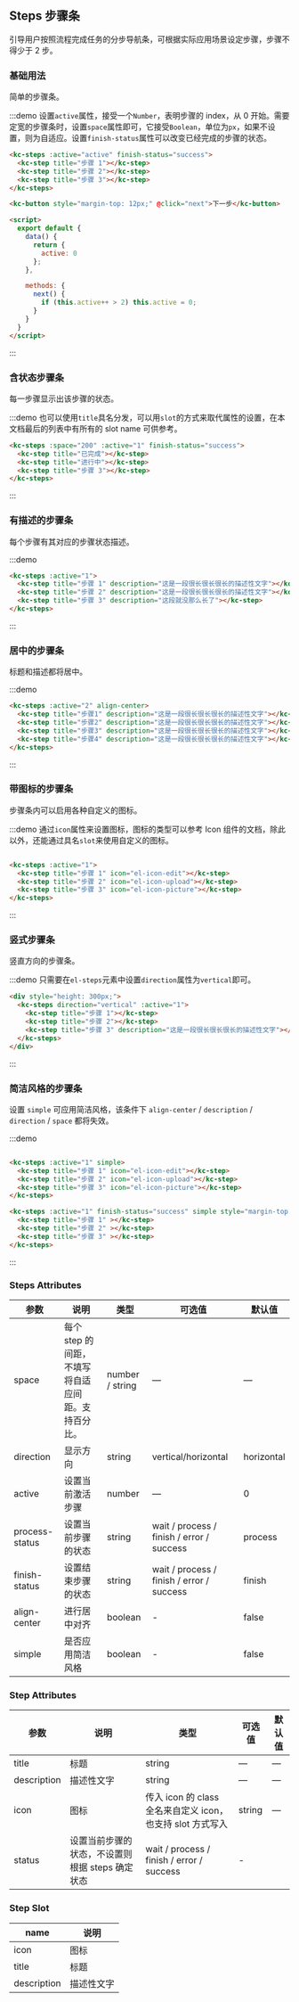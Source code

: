 <script>
  export default {
    data() {
      return {
        active: 0
      };
    },

    methods: {
      next() {
        if (this.active++ > 2) this.active = 0;
      }
    }
  }
</script>

## Steps 步骤条
引导用户按照流程完成任务的分步导航条，可根据实际应用场景设定步骤，步骤不得少于 2 步。

### 基础用法

简单的步骤条。

:::demo 设置`active`属性，接受一个`Number`，表明步骤的 index，从 0 开始。需要定宽的步骤条时，设置`space`属性即可，它接受`Boolean`，单位为`px`，如果不设置，则为自适应。设置`finish-status`属性可以改变已经完成的步骤的状态。
```html
<kc-steps :active="active" finish-status="success">
  <kc-step title="步骤 1"></kc-step>
  <kc-step title="步骤 2"></kc-step>
  <kc-step title="步骤 3"></kc-step>
</kc-steps>

<kc-button style="margin-top: 12px;" @click="next">下一步</kc-button>

<script>
  export default {
    data() {
      return {
        active: 0
      };
    },

    methods: {
      next() {
        if (this.active++ > 2) this.active = 0;
      }
    }
  }
</script>
```
:::

### 含状态步骤条

每一步骤显示出该步骤的状态。

:::demo 也可以使用`title`具名分发，可以用`slot`的方式来取代属性的设置，在本文档最后的列表中有所有的 slot name 可供参考。
```html
<kc-steps :space="200" :active="1" finish-status="success">
  <kc-step title="已完成"></kc-step>
  <kc-step title="进行中"></kc-step>
  <kc-step title="步骤 3"></kc-step>
</kc-steps>
```
:::

### 有描述的步骤条

每个步骤有其对应的步骤状态描述。

:::demo
```html
<kc-steps :active="1">
  <kc-step title="步骤 1" description="这是一段很长很长很长的描述性文字"></kc-step>
  <kc-step title="步骤 2" description="这是一段很长很长很长的描述性文字"></kc-step>
  <kc-step title="步骤 3" description="这段就没那么长了"></kc-step>
</kc-steps>
```
:::

### 居中的步骤条

标题和描述都将居中。

:::demo
```html
<kc-steps :active="2" align-center>
  <kc-step title="步骤1" description="这是一段很长很长很长的描述性文字"></kc-step>
  <kc-step title="步骤2" description="这是一段很长很长很长的描述性文字"></kc-step>
  <kc-step title="步骤3" description="这是一段很长很长很长的描述性文字"></kc-step>
  <kc-step title="步骤4" description="这是一段很长很长很长的描述性文字"></kc-step>
</kc-steps>
```
:::

### 带图标的步骤条
步骤条内可以启用各种自定义的图标。

:::demo 通过`icon`属性来设置图标，图标的类型可以参考 Icon 组件的文档，除此以外，还能通过具名`slot`来使用自定义的图标。
```html

<kc-steps :active="1">
  <kc-step title="步骤 1" icon="el-icon-edit"></kc-step>
  <kc-step title="步骤 2" icon="el-icon-upload"></kc-step>
  <kc-step title="步骤 3" icon="el-icon-picture"></kc-step>
</kc-steps>
```
:::

### 竖式步骤条

竖直方向的步骤条。

:::demo 只需要在`el-steps`元素中设置`direction`属性为`vertical`即可。
```html
<div style="height: 300px;">
  <kc-steps direction="vertical" :active="1">
    <kc-step title="步骤 1"></kc-step>
    <kc-step title="步骤 2"></kc-step>
    <kc-step title="步骤 3" description="这是一段很长很长很长的描述性文字"></kc-step>
  </kc-steps>
</div>
```
:::

### 简洁风格的步骤条
设置 `simple` 可应用简洁风格，该条件下 `align-center` / `description` / `direction` / `space` 都将失效。

:::demo
```html

<kc-steps :active="1" simple>
  <kc-step title="步骤 1" icon="el-icon-edit"></kc-step>
  <kc-step title="步骤 2" icon="el-icon-upload"></kc-step>
  <kc-step title="步骤 3" icon="el-icon-picture"></kc-step>
</kc-steps>

<kc-steps :active="1" finish-status="success" simple style="margin-top: 20px">
  <kc-step title="步骤 1" ></kc-step>
  <kc-step title="步骤 2" ></kc-step>
  <kc-step title="步骤 3" ></kc-step>
</kc-steps>
```
:::

### Steps Attributes

| 参数      | 说明    | 类型      | 可选值       | 默认值   |
|---------- |-------- |---------- |-------------  |-------- |
| space | 每个 step 的间距，不填写将自适应间距。支持百分比。 | number / string | — | — |
| direction | 显示方向 | string | vertical/horizontal | horizontal |
| active | 设置当前激活步骤  | number | — | 0 |
| process-status | 设置当前步骤的状态 | string | wait / process / finish / error / success | process |
| finish-status | 设置结束步骤的状态 | string | wait / process / finish / error / success | finish |
| align-center | 进行居中对齐 | boolean | - | false |
| simple | 是否应用简洁风格 | boolean | - | false |

### Step Attributes
| 参数      | 说明    | 类型      | 可选值       | 默认值   |
|---------- |-------- |---------- |-------------  |-------- |
| title | 标题 | string | — | — |
| description | 描述性文字 | string | — | — |
| icon | 图标 | 传入 icon 的 class 全名来自定义 icon，也支持 slot 方式写入 | string | — |
| status | 设置当前步骤的状态，不设置则根据 steps 确定状态 | wait / process / finish / error / success | - |

### Step Slot
| name | 说明  |
|----|----|
| icon | 图标 |
| title | 标题 |
| description | 描述性文字 |
